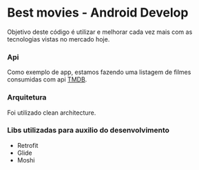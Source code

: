 # Best movies - Android Develop

Objetivo deste código é utilizar e melhorar cada vez mais com as tecnologias vistas no mercado hoje.

### Api

Como exemplo de app, estamos fazendo uma listagem de filmes consumidas com api [TMDB](https://www.themoviedb.org/).

### Arquitetura

Foi utilizado clean architecture.

### Libs utilizadas para auxilio do desenvolvimento

- Retrofit 
- Glide
- Moshi
